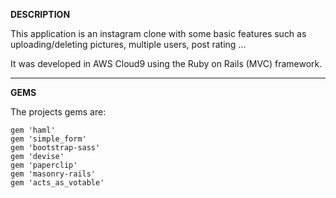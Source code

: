 <b>DESCRIPTION</b>

This application is an instagram clone with some basic features such as uploading/deleting pictures, multiple users, post rating ...

It was developed in AWS Cloud9 using the Ruby on Rails (MVC) framework.

--------------------------------------------------------

<b>GEMS</b>

The projects gems are:
```
gem 'haml'
gem 'simple_form'
gem 'bootstrap-sass'
gem 'devise'
gem 'paperclip'
gem 'masonry-rails'
gem 'acts_as_votable'
```


